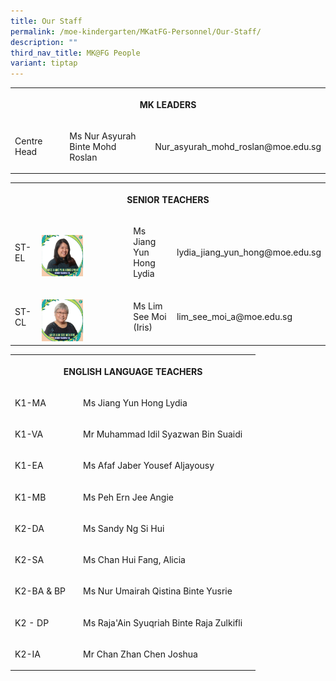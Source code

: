 ```yaml
---
title: Our Staff
permalink: /moe-kindergarten/MKatFG-Personnel/Our-Staff/
description: ""
third_nav_title: MK@FG People
variant: tiptap
---
```

<table><tbody><tr><th rowspan="1" colspan="4"><p>MK LEADERS</p></th></tr><tr><td rowspan="1" colspan="1"><p>Centre Head</p></td><td rowspan="1" colspan="1"><p></p></td><td rowspan="1" colspan="1"><p>Ms Nur Asyurah Binte Mohd Roslan</p></td><td rowspan="1" colspan="1"><p>Nur_asyurah_mohd_roslan@moe.edu.sg</p></td></tr></tbody></table><table><tbody><tr><th rowspan="1" colspan="4"><p>SENIOR TEACHERS</p></th></tr><tr><td rowspan="1" colspan="1"><p>ST-EL</p></td><td rowspan="1" colspan="1"><p></p><div class="isomer-image-wrapper"><img style="width: 50%;" height="auto" width="100%" alt="" src="/images/MK@Fern Green/Miss Jiang Yun Hong Lydia.jpg"></div></td><td rowspan="1" colspan="1"><p>Ms Jiang Yun Hong Lydia</p></td><td rowspan="1" colspan="1"><p>lydia_jiang_yun_hong@moe.edu.sg</p></td></tr><tr><td rowspan="1" colspan="1"><p>ST-CL</p></td><td rowspan="1" colspan="1"><p></p><div class="isomer-image-wrapper"><img style="width: 50%;" height="auto" width="100%" alt="" src="/images/MK@Fern Green/Miss Lim See Moi Iris.jpg"></div></td><td rowspan="1" colspan="1"><p>Ms Lim See Moi (Iris)</p></td><td rowspan="1" colspan="1"><p>lim_see_moi_a@moe.edu.sg</p></td></tr></tbody></table><p></p><table><tbody><tr><th rowspan="1" colspan="4"><p>ENGLISH LANGUAGE TEACHERS</p></th></tr><tr><td rowspan="1" colspan="1"><p>K1-MA</p></td><td rowspan="1" colspan="1"><p></p></td><td rowspan="1" colspan="1"><p>Ms Jiang Yun Hong Lydia</p></td><td rowspan="1" colspan="1"><p></p></td></tr><tr><td rowspan="1" colspan="1"><p>K1-VA</p></td><td rowspan="1" colspan="1"><p></p></td><td rowspan="1" colspan="1"><p>Mr Muhammad Idil Syazwan Bin Suaidi</p></td><td rowspan="1" colspan="1"><p></p></td></tr><tr><td rowspan="1" colspan="1"><p>K1-EA</p></td><td rowspan="1" colspan="1"><p></p></td><td rowspan="1" colspan="1"><p>Ms Afaf Jaber Yousef Aljayousy</p></td><td rowspan="1" colspan="1"><p></p></td></tr><tr><td rowspan="1" colspan="1"><p>K1-MB</p></td><td rowspan="1" colspan="1"><p></p></td><td rowspan="1" colspan="1"><p>Ms Peh Ern Jee Angie</p></td><td rowspan="1" colspan="1"><p></p></td></tr><tr><td rowspan="1" colspan="1"><p>K2-DA</p></td><td rowspan="1" colspan="1"><p></p></td><td rowspan="1" colspan="1"><p>Ms Sandy Ng Si Hui</p></td><td rowspan="1" colspan="1"><p></p></td></tr><tr><td rowspan="1" colspan="1"><p>K2-SA</p></td><td rowspan="1" colspan="1"><p></p></td><td rowspan="1" colspan="1"><p>Ms Chan Hui Fang, Alicia</p></td><td rowspan="1" colspan="1"><p></p></td></tr><tr><td rowspan="1" colspan="1"><p>K2-BA &amp; BP</p></td><td rowspan="1" colspan="1"><p></p></td><td rowspan="1" colspan="1"><p>Ms Nur Umairah Qistina Binte Yusrie</p></td><td rowspan="1" colspan="1"><p></p></td></tr><tr><td rowspan="1" colspan="1"><p>K2 - DP</p></td><td rowspan="1" colspan="1"><p></p></td><td rowspan="1" colspan="1"><p>Ms Raja'Ain Syuqriah Binte Raja Zulkifli</p></td><td rowspan="1" colspan="1"><p></p></td></tr><tr><td rowspan="1" colspan="1"><p>K2-IA</p></td><td rowspan="1" colspan="1"><p></p></td><td rowspan="1" colspan="1"><p>Mr Chan Zhan Chen Joshua</p></td><td rowspan="1" colspan="1"><p></p></td></tr></tbody></table><p></p>